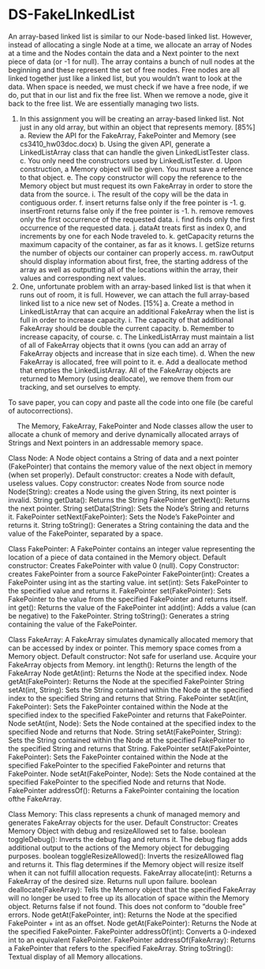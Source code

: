 # DS-FakeLInkedList
An array-based linked list is similar to our Node-based linked list. However, instead of allocating a single Node at a time, we allocate an array of Nodes at a time and the Nodes contain the data and a Next pointer to the next piece of data (or -1 for null). The array contains a bunch of null nodes at the beginning and these represent the set of free nodes. Free nodes are all linked together just like a linked list, but you wouldn’t want to look at the data. When space is needed, we must check if we have a free node, if we do, put that in our list and fix the free list. When we remove a node, give it back to the free list. We are essentially managing two lists.
1)	In this assignment you will be creating an array-based linked list. Not just in any old array, but within an object that represents memory. [85%]
a.	Review the API for the FakeArray, FakePointer and Memory (see cs3410_hw03doc.docx)
b.	Using the given API, generate a LinkedListArray class that can handle the given LinkedListTester class.
c.	You only need the constructors used by LinkedListTester.
d.	Upon construction, a Memory object will be given. You must save a reference to that object. 
e.	The copy constructor will copy the reference to the Memory object but must request its own FakeArray  in order to store the data from the source.
i.	The result of the copy will be the data in contiguous order.
f.	insert returns false only if the free pointer is -1.
g.	insertFront returns false only if the free pointer is -1.
h.	remove removes only the first occurrence of the requested data.
i.	find finds only the first occurrence of the requested data.
j.	dataAt treats first as index 0, and increments by one for each Node traveled to.
k.	getCapacity returns the maximum capacity of the container, as far as it knows.
l.	getSize returns the number of objects our container can properly access.
m.	rawOutput should display information about first, free, the starting address of the array as well as outputting all of the locations within the array, their values and corresponding next values.
2)	One, unfortunate problem with an array-based linked list is that when it runs out of room, it is full. However, we can attach the full array-based linked list to a nice new set of Nodes. [15%]
a.	Create a method in LinkedListArray that can acquire an additional FakeArray when the list is full in order to increase capacity.
i.	The capacity of that additional FakeArray should be double the current capacity.
b.	Remember to increase capacity, of course.
c.	The LinkedListArray must maintain a list of all of FakeArray objects that it owns (you can add an array of FakeArray objects and increase that in size each time).
d.	When the new FakeArray is allocated, free will point to it.
e.	Add a deallocate method that empties the LinkedListArray. All of the FakeArray objects are returned to Memory (using deallocate), we remove them from our tracking, and set ourselves to empty.


To save paper, you can copy and paste all the code into one file (be careful of autocorrections).


 
The Memory, FakeArray, FakePointer and Node classes allow the user to allocate a chunk of memory and derive dynamically allocated arrays of Strings and Next pointers in an addressable memory space.

Class Node:
A Node object contains a String of data and a next pointer (FakePointer) that contains the memory value of the next object in memory (when set properly).
	Default constructor: creates a Node with default, useless values.
	Copy constructor: creates Node from source node
	Node(String): creates a Node using the given String, its next pointer is invalid.
	String getData(): Returns the String
	FakePointer getNext(): Returns the next pointer.
	String setData(String): Sets the Node’s String and returns it.
	FakePointer setNext(FakePointer): Sets the Node’s FakePointer and returns it.
	String toString(): Generates a String containing the data and the value of the FakePointer, separated by a space.

Class FakePointer:
A FakePointer contains an integer value representing the location of a piece of data contained in the Memory object.
	Default constructor: Creates FakePointer with value 0 (null).
	Copy Constructor: creates FakePointer from a source FakePointer
	FakePointer(int): Creates a FakePointer using int as the starting value.
	int set(int): Sets FakePointer to the specified value and returns it.
	FakePointer set(FakePointer): Sets FakePointer to the value from the specified FakePointer and returns itself.
	int get(): Returns the value of the FakePointer
	int add(int): Adds a value (can be negative) to the FakePointer.
	String toString(): Generates a string containing the value of the FakePointer.

Class FakeArray:
A FakeArray simulates dynamically allocated memory that can be accessed by index or pointer. This memory space comes from a Memory object.
	Default constructor: Not safe for userland use. Acquire your FakeArray objects from Memory.
	int length(): Returns the length of the FakeArray
	Node getAt(int): Returns the Node at the specified index.
	Node getAt(FakePointer): Returns the Node at the specified FakePointer
	String setAt(int, String): Sets the String contained within the Node at the specified index to the specified String and returns that String.
	FakePointer setAt(int, FakePointer): Sets the FakePointer contained within the Node at the specified index to the specified FakePointer and returns that FakePointer.
	Node setAt(int, Node): Sets the Node contained at the specified index to the specified Node and returns that Node.
	String setAt(FakePointer, String): Sets the String contained within the Node at the specified FakePointer to the specified String and returns that String.
	FakePointer setAt(FakePointer, FakePointer): Sets the FakePointer contained within the Node at the specified FakePointer to the specified FakePointer and returns that FakePointer.
	Node setAt(FakePointer, Node): Sets the Node contained at the specified FakePointer to the specified Node and returns that Node.
	FakePointer addressOf(): Returns a FakePointer containing the location ofthe FakeArray.

Class Memory:
This class represents a chunk of managed memory and generates FakeArray objects for the user.
	Default Constructor: Creates Memory Object with debug and resizeAllowed set to false.
	boolean toggleDebug(): Inverts the debug flag and returns it. The debug flag adds additional output to the actions of the Memory object for debugging purposes.
	boolean toggleResizeAllowed(): Inverts the resizeAllowed flag and returns it. This flag determines if the Memory object will resize itself when it can not fulfill allocation requests.
	FakeArray allocate(int): Returns a FakeArray of the desired size. Returns null upon failure.
	boolean deallocate(FakeArray): Tells the Memory object that the specified FakeArray will no longer be used to free up its allocation of space within the Memory object. Returns false if not found. This does not conform to “double free” errors.
	Node getAt(FakePointer, int): Returns the Node at the specified FakePointer + int as an offset.
	Node getAt(FakePointer): Returns the Node at the specified FakePointer.
	FakePointer addressOf(int): Converts a 0-indexed int to an equivalent FakePointer.
	FakePointer addressOf(FakeArray): Returns a FakePointer that refers to the specified FakeArray.
	String toString(): Textual display of all Memory allocations.
